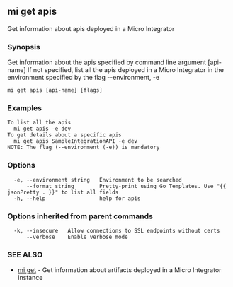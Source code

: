 ## mi get apis

Get information about apis deployed in a Micro Integrator

### Synopsis

Get information about the apis specified by command line argument [api-name]
If not specified, list all the apis deployed in a Micro Integrator in the environment specified by the flag --environment, -e

```
mi get apis [api-name] [flags]
```

### Examples

```
To list all the apis
  mi get apis -e dev
To get details about a specific apis
  mi get apis SampleIntegrationAPI -e dev
NOTE: The flag (--environment (-e)) is mandatory
```

### Options

```
  -e, --environment string   Environment to be searched
      --format string        Pretty-print using Go Templates. Use "{{ jsonPretty . }}" to list all fields
  -h, --help                 help for apis
```

### Options inherited from parent commands

```
  -k, --insecure   Allow connections to SSL endpoints without certs
      --verbose    Enable verbose mode
```

### SEE ALSO

* [mi get](mi_get.md)	 - Get information about artifacts deployed in a Micro Integrator instance

